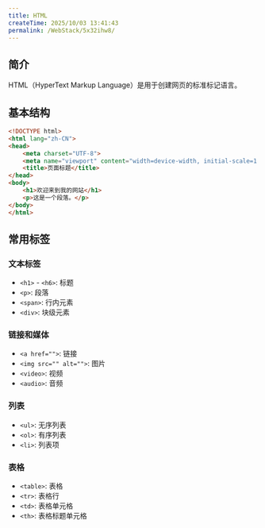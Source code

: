 ```yaml
---
title: HTML
createTime: 2025/10/03 13:41:43
permalink: /WebStack/5x32ihw8/
---
```




## 简介

HTML（HyperText Markup Language）是用于创建网页的标准标记语言。

## 基本结构

```html
<!DOCTYPE html>
<html lang="zh-CN">
<head>
    <meta charset="UTF-8">
    <meta name="viewport" content="width=device-width, initial-scale=1.0">
    <title>页面标题</title>
</head>
<body>
    <h1>欢迎来到我的网站</h1>
    <p>这是一个段落。</p>
</body>
</html>
```

## 常用标签

### 文本标签
- `<h1>` - `<h6>`: 标题
- `<p>`: 段落
- `<span>`: 行内元素
- `<div>`: 块级元素

### 链接和媒体
- `<a href="">`: 链接
- `<img src="" alt="">`: 图片
- `<video>`: 视频
- `<audio>`: 音频

### 列表
- `<ul>`: 无序列表
- `<ol>`: 有序列表
- `<li>`: 列表项

### 表格
- `<table>`: 表格
- `<tr>`: 表格行
- `<td>`: 表格单元格
- `<th>`: 表格标题单元格


